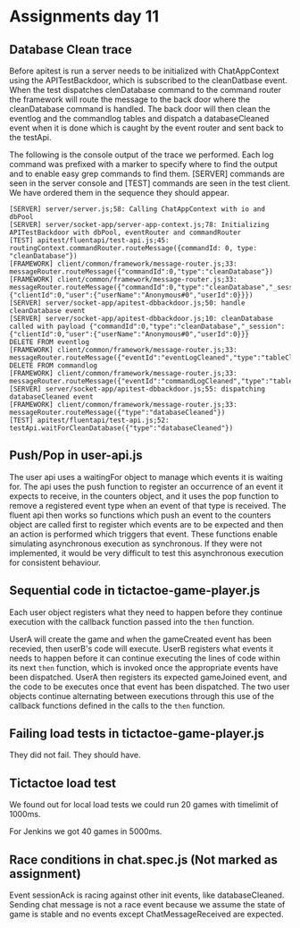 # Assignments day 11

## Database Clean trace
Before apitest is run a server needs to be initialized with ChatAppContext using the APITestBackdoor, which is subscribed to the cleanDatbase event. When the test dispatches clenDatabase command to the command router the framework will route the message to the back door where the cleanDatabase command is handled. The back door will then clean the eventlog and the commandlog tables and dispatch a databaseCleaned event when it is done which is caught by the event router and sent back to the testApi.

The following is the console output of the trace we performed. Each log command was prefixed with a marker to specify where to find the output and to enable easy grep commands to find them. [SERVER] commands are seen in the server console and [TEST] commands are seen in the test client. We have ordered them in the sequence they should appear.

```
[SERVER] server/server.js;58: Calling ChatAppContext with io and dbPool
[SERVER] server/socket-app/server-app-context.js;78: Initializing APITestBackdoor with dbPool, eventRouter and commandRouter
[TEST] apitest/fluentapi/test-api.js;45: routingContext.commandRouter.routeMessage({commandId: 0, type: "cleanDatabase"})
[FRAMEWORK] client/common/framework/message-router.js;33: messageRouter.routeMessage({"commandId":0,"type":"cleanDatabase"})
[FRAMEWORK] client/common/framework/message-router.js;33: messageRouter.routeMessage({"commandId":0,"type":"cleanDatabase","_session":{"clientId":0,"user":{"userName":"Anonymous#0","userId":0}}})
[SERVER] server/socket-app/apitest-dbbackdoor.js;50: handle cleanDatabase event
[SERVER] server/socket-app/apitest-dbbackdoor.js;10: cleanDatabase called with payload {"commandId":0,"type":"cleanDatabase","_session":{"clientId":0,"user":{"userName":"Anonymous#0","userId":0}}}
DELETE FROM eventlog
[FRAMEWORK] client/common/framework/message-router.js;33: messageRouter.routeMessage({"eventId":"eventLogCleaned","type":"tableCleaned","tableName":"eventlog"})
DELETE FROM commandlog
[FRAMEWORK] client/common/framework/message-router.js;33: messageRouter.routeMessage({"eventId":"commandLogCleaned","type":"tableCleaned","tableName":"commandlog"})
[SERVER] server/socket-app/apitest-dbbackdoor.js;55: dispatching databaseCleaned event
[FRAMEWORK] client/common/framework/message-router.js;33: messageRouter.routeMessage({"type":"databaseCleaned"})
[TEST] apitest/fluentapi/test-api.js;52: testApi.waitForCleanDatabase({"type":"databaseCleaned"})
```

## Push/Pop in user-api.js
The user api uses a waitingFor object to manage which events it is waiting for. The api uses the push function to register an occurrence of an event it expects to receive, in the counters object, and it uses the pop function to remove a registered event type when an event of that type is received. The fluent api then works so functions which push an event to the counters object are called first to register which events are to be expected and then an action is performed which triggers that event. These functions enable simulating asynchronous execution as synchronous. If they were not implemented, it would be very difficult to test this asynchronous execution for consistent behaviour.

## Sequential code in tictactoe-game-player.js
Each user object registers what they need to happen before they continue execution with the callback function passed into the `then` function. 

UserA will create the game and when the gameCreated event has been recevied, then userB's code will execute. UserB registers what events it needs to happen before it can continue executing the lines of code within its next `then` function, which is invoked once the appropriate events have been dispatched. UserA then registers its expected gameJoined event, and the code to be executes once that event has been dispatched. The two user objects continue alternating between executions through this use of the callback functions defined in the calls to the `then` function.

## Failing load tests in tictactoe-game-player.js
They did not fail. They should have.

## Tictactoe load test
We found out for local load tests we could run 20 games with timelimit of 1000ms. 

For Jenkins we got 40 games in 5000ms.

## Race conditions in chat.spec.js (Not marked as assignment)
Event sessionAck is racing against other init events, like databaseCleaned. Sending chat message is not a race event because we assume the state of game is stable and no events except ChatMessageReceived are expected.